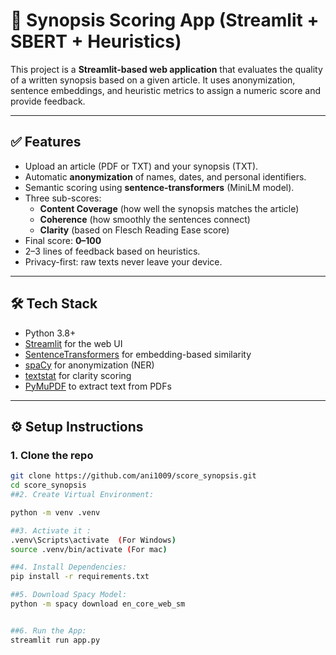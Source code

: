 # 📝 Synopsis Scoring App (Streamlit + SBERT + Heuristics)

This project is a **Streamlit-based web application** that evaluates the quality of a written synopsis based on a given article. It uses anonymization, sentence embeddings, and heuristic metrics to assign a numeric score and provide feedback.

---

## ✅ Features

- Upload an article (PDF or TXT) and your synopsis (TXT).
- Automatic **anonymization** of names, dates, and personal identifiers.
- Semantic scoring using **sentence-transformers** (MiniLM model).
- Three sub-scores:
  - **Content Coverage** (how well the synopsis matches the article)
  - **Coherence** (how smoothly the sentences connect)
  - **Clarity** (based on Flesch Reading Ease score)
- Final score: **0–100**
- 2–3 lines of feedback based on heuristics.
- Privacy-first: raw texts never leave your device.

---

## 🛠️ Tech Stack

- Python 3.8+
- [Streamlit](https://streamlit.io/) for the web UI
- [SentenceTransformers](https://www.sbert.net/) for embedding-based similarity
- [spaCy](https://spacy.io/) for anonymization (NER)
- [textstat](https://pypi.org/project/textstat/) for clarity scoring
- [PyMuPDF](https://pymupdf.readthedocs.io/) to extract text from PDFs

---

## ⚙️ Setup Instructions

### 1. Clone the repo

```bash
git clone https://github.com/ani1009/score_synopsis.git
cd score_synopsis
##2. Create Virtual Environment:

python -m venv .venv

##3. Activate it :
.venv\Scripts\activate  (For Windows)
source .venv/bin/activate (For mac)

##4. Install Dependencies:
pip install -r requirements.txt

##5. Download Spacy Model:
python -m spacy download en_core_web_sm


##6. Run the App:
streamlit run app.py




